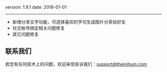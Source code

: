 version: 1.9.1
date: 2018-01-01

---

- 新增分享文字功能，可选择喜欢的字句生成图片分享给好友
- 社交帐号绑定相关问题修复
- 其它问题修复

## 联系我们

若您有任何技术上的问题，欢迎来信告诉我们：[support@theinitium.com](mailto:support@theinitium.com)
